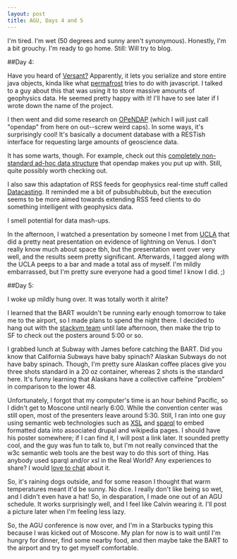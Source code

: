 ```yaml
---
layout: post
title: AGU, Days 4 and 5
---
```


I'm tired. I'm wet (50 degrees and sunny aren't synonymous). Honestly, I'm a bit grouchy. I'm ready to go home. Still: Will try to blog.

##Day 4:

Have you heard of [Versant?](http://www.versant.com/) Apparently, it lets you
serialize and store entire java objects, kinda like what 
[permafrost](http://github.com/substack/permafrost) tries to do with
javascript. I talked to a guy about this that was using it to store
massive amounts of geophysics data. He seemed pretty happy with it! I'll have to
see later if I wrote down the name of the project.

I then went and did some research on [OPeNDAP](http://opendap.org/) (which I
will just call "opendap" from here on out--screw weird caps). In some ways, it's
surprisingly cool! It's basically a document database with a RESTish interface
for requesting large amounts of geoscience data.

It has some warts, though. For example, check out this [completely non-standard
ad-hoc data structure](http://test.opendap.org/dap/data/nc/sst.mnmean.nc.gz.dds)
that opendap makes you put up with. Still, quite possibly worth checking out.

I also saw this adaptation of RSS feeds for geophysics real-time stuff called
[Datacasting](http://datacasting.jpl.nasa.gov). It reminded me a bit of
pubsubhubbub, but the execution seems to be more aimed towards extending RSS
feed clients to do something intelligent with geophysics data.

I smell potential for data mash-ups.

In the afternoon, I watched a presentation by someone I met from
[UCLA](http://www.ess.ucla.edu/index.php) that did a pretty neat presentation on
evidence of lightning on Venus. I don't really know much about space tbh, but
the presentation went over very well, and the results seem pretty significant.
Afterwards, I tagged along with the UCLA peeps to a bar and made a total ass of
myself. I'm mildly embarrassed, but I'm pretty sure everyone had a good time! I
know I did. ;)

##Day 5:

I woke up mildly hung over. It was totally worth it alrite?

I learned that the BART wouldn't be running early enough tomorrow to take me to
the airport, so I made plans to spend the night there. I decided to hang out
with the [stackvm team](http://browserling.com) until late afternoon, then make
the trip to SF to check out the posters around 5:00 or so.

I grabbed lunch at Subway with James before catching the BART. Did you know that
California Subways have baby spinach? Alaskan Subways do not have baby spinach.
Though, I'm pretty sure Alaskan coffee places give you three shots standard in a
20 oz container, whereas 2 shots is the standard here. It's funny learning that
Alaskans have a collective caffeine "problem" in comparison to the lower 48.

Unfortunately, I forgot that my computer's time is an hour behind Pacific, so I
didn't get to Moscone until nearly 6:00. While the convention center was still
open, most of the presenters leave around 5:30. Still, I ran into one guy using
semantic web technologies such as [XSL](http://en.wikipedia.org/wiki/Extensible_Stylesheet_Language) and
[sparql](http://en.wikipedia.org/wiki/SPARQL) to embed formatted data into
associated drupal and wikipedia pages.  I should have his poster somewhere; if I
can find it, I will post a link later. It sounded pretty cool, and the guy was
fun to talk to, but I'm not really convinced that the w3c semantic web tools are 
the best way to do this sort of thing. Has anybody used sparql and/or xsl in the
Real World? Any experiences to share? I would 
[love to chat](irc://irc.freenode.net/#stackvm) about it.

So, it's raining dogs outside, and for some reason I thought that warm
temperatures meant it'd be sunny. No dice.  I really don't like being so wet,
and I didn't even have a hat! So, in desparation, I made one out of an AGU
schedule. It works surprisingly well, and I feel like Calvin wearing it. I'll
post a picture later when I'm feeling less lazy.

So, the AGU conference is now over, and I'm in a Starbucks typing this because
I was kicked out of Moscone. My plan for now is to wait until I'm hungry for
dinner, find some nearby food, and then maybe take the BART to the airport and
try to get myself comfortable.
